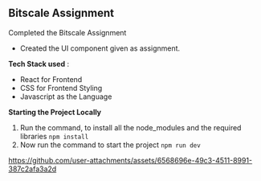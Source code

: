 ## Bitscale Assignment

Completed the Bitscale Assignment  

- Created the UI component given as assignment.

**Tech Stack used** :
- React for Frontend
- CSS for Frontend Styling 
- Javascript as the Language

**Starting the Project Locally**
1. Run the command, to install all the node_modules and the required libraries
   `npm install`
2. Now run the command to start the project
    `npm run dev`

   

https://github.com/user-attachments/assets/6568696e-49c3-4511-8991-387c2afa3a2d

